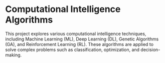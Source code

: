 # Computational Intelligence Algorithms

This project explores various computational intelligence techniques, including Machine Learning (ML), Deep Learning (DL), Genetic Algorithms (GA), and Reinforcement Learning (RL). These algorithms are applied to solve complex problems such as classification, optimization, and decision-making.
